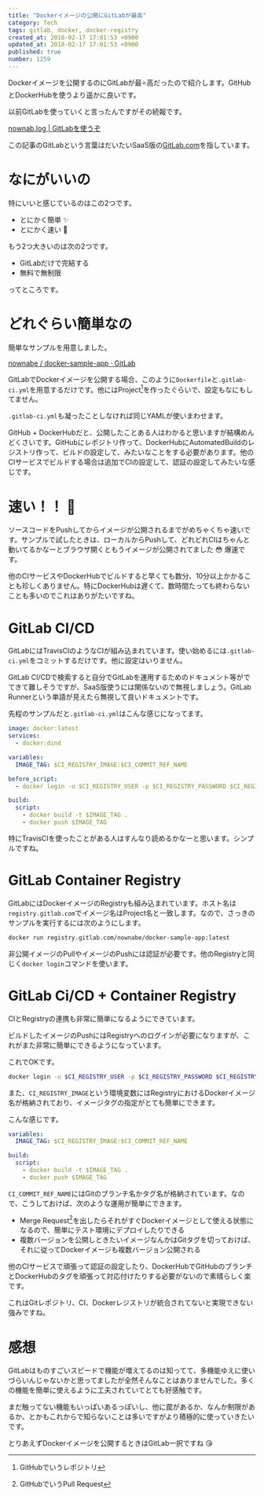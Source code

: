 ```yaml
---
title: "Dockerイメージの公開にGitLabが最高"
category: Tech
tags: gitlab, docker, docker-registry
created_at: 2018-02-17 17:01:53 +0900
updated_at: 2018-02-17 17:01:53 +0900
published: true
number: 1259
---
```


Dockerイメージを公開するのにGitLabが最:star:高だったので紹介します。GitHubとDockerHubを使うより遥かに良いです。

以前GitLabを使っていくと言ったんですがその続報です。

[nownab.log | GitLabを使うぞ](https://blog.nownabe.com/2018/02/07/1252.html)

この記事のGitLabという言葉はだいたいSaaS版の[GitLab.com](https://gitlab.com/)を指しています。

# なにがいいの
特にいいと感じているのはこの2つです。

* とにかく簡単 :sparkles:
* とにかく速い :rocket:

もう2つ大きいのは次の2つです。

* GitLabだけで完結する
* 無料で無制限

ってところです。

# どれぐらい簡単なの
簡単なサンプルを用意しました。

[nownabe / docker-sample-app · GitLab](https://gitlab.com/nownabe/docker-sample-app)

GitLabでDockerイメージを公開する場合、このように`Dockerfile`と`.gitlab-ci.yml`を用意するだけです。他にはProject[^1]を作ったぐらいで、設定もなにもしてません。

`.gitlab-ci.yml`も凝ったことしなければ同じYAMLが使いまわせます。

GitHub + DockerHubだと、公開したことある人はわかると思いますが結構めんどくさいです。GitHubにレポジトリ作って、DockerHubにAutomatedBuildのレジストリ作って、ビルドの設定して、みたいなことをする必要があります。他のCIサービスでビルドする場合は追加でCIの設定して、認証の設定してみたいな感じです。

[^1]: GitHubでいうレポジトリ


# 速い！！ :rocket:

ソースコードをPushしてからイメージが公開されるまでがめちゃくちゃ速いです。サンプルで試したときは、ローカルからPushして、どれどれCIはちゃんと動いてるかなーとブラウザ開くともうイメージが公開されてました :flushed: 爆速です。

他のCIサービスやDockerHubでビルドすると早くても数分、10分以上かかることも珍しくありません。特にDockerHubは遅くて、数時間たっても終わらないことも多いのでこれはありがたいですね。

# GitLab CI/CD

GitLabにはTravisCIのようなCIが組み込まれています。使い始めるには`.gitlab-ci.yml`をコミットするだけです。他に設定はいりません。

GitLab CI/CDで検索すると自分でGitLabを運用するためのドキュメント等がでてきて難しそうですが、SaaS版使うには関係ないので無視しましょう。GitLab Runnerという単語が見えたら無視して良いドキュメントです。

先程のサンプルだと`.gitlab-ci.yml`はこんな感じになってます。

```yaml:.gitlab-ci.yml
image: docker:latest
services:
  - docker:dind

variables:
  IMAGE_TAG: $CI_REGISTRY_IMAGE:$CI_COMMIT_REF_NAME

before_script:
  - docker login -u $CI_REGISTRY_USER -p $CI_REGISTRY_PASSWORD $CI_REGISTRY

build:
  script:
    - docker build -t $IMAGE_TAG .
    - docker push $IMAGE_TAG
```

特にTravisCIを使ったことがある人はすんなり読めるかなーと思います。シンプルですね。

# GitLab Container Registry

GitLabにはDockerイメージのRegistryも組み込まれています。ホスト名は`registry.gitlab.com`でイメージ名はProject名と一致します。なので、さっきのサンプルを実行するには次のようにします。

```bash
docker run registry.gitlab.com/nownabe/docker-sample-app:latest
```

非公開イメージのPullやイメージのPushには認証が必要です。他のRegistryと同じく`docker login`コマンドを使います。

# GitLab Ci/CD + Container Registry

CIとRegistryの連携も非常に簡単になるようにできています。

ビルドしたイメージのPushにはRegistryへのログインが必要になりますが、これがまた非常に簡単にできるようになっています。

これでOKです。

```bash
docker login -u $CI_REGISTRY_USER -p $CI_REGISTRY_PASSWORD $CI_REGISTRY
```

また、`CI_REGISTRY_IMAGE`という環境変数にはRegistryにおけるDockerイメージ名が格納されており、イメージタグの指定がとても簡単にできます。

こんな感じです。

```yaml
variables:
  IMAGE_TAG: $CI_REGISTRY_IMAGE:$CI_COMMIT_REF_NAME

build:
  script:
    - docker build -t $IMAGE_TAG .
    - docker push $IMAGE_TAG
```

`CI_COMMIT_REF_NAME`にはGitのブランチ名かタグ名が格納されています。なので、こうしておけば、次のような運用が簡単にできます。

* Merge Request[^2]を出したらそれがすぐDockerイメージとして使える状態になるので、簡単にテスト環境にデプロイしたりできる
* 複数バージョンを公開しときたいイメージなんかはGitタグを切っておけば、それに従ってDockerイメージも複数バージョン公開される

[^2]: GitHubでいうPull Request

他のCIサービスで頑張って認証の設定したり、DockerHubでGitHubのブランチとDockerHubのタグを頑張って対応付けたりする必要がないので素晴らしく楽です。

これはGitレポジトリ、CI、Dockerレジストリが統合されてないと実現できない強みですね。

# 感想

GitLabはものすごいスピードで機能が増えてるのは知ってて、多機能ゆえに使いづらいんじゃないかと思ってましたが全然そんなことはありませんでした。多くの機能を簡単に使えるように工夫されていてとても好感触です。

まだ触ってない機能もいっぱいあるっぽいし、他に罠があるか、なんか制限があるか、とかもこれからで知らないことは多いですがより積極的に使っていきたいです。

とりあえずDockerイメージを公開するときはGitLab一択ですね :kissing_heart: 
